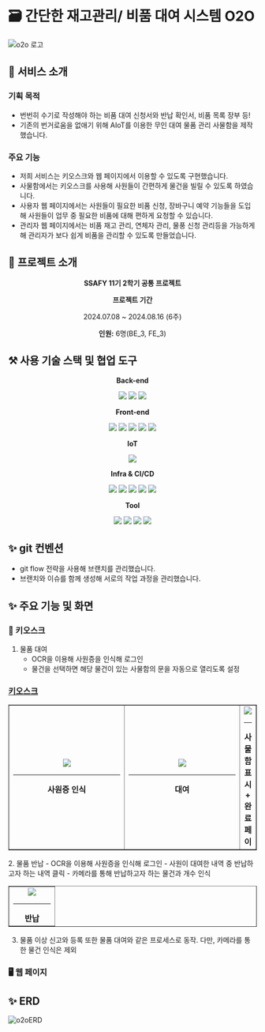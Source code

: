 # 🗃️ 간단한 재고관리/ 비품 대여 시스템 O2O
![o2o 로고](https://github.com/user-attachments/assets/661ebc1b-d78a-4369-afb2-e983b013e2e7)

## 👋 서비스 소개
### 기획 목적
- 번번히 수기로 작성해야 하는 비품 대여 신청서와 반납 확인서, 비품 목록 장부 등!   
- 기존의 번거로움을 없애기 위해 AIoT를 이용한 무인 대여 물품 관리 사물함을 제작했습니다.
### 주요 기능 
- 저희 서비스는 키오스크와 웹 페이지에서 이용할 수 있도록 구현했습니다.   
- 사물함에서는 키오스크를 사용해 사원들이 간편하게 물건을 빌릴 수 있도록 하였습니다.
- 사용자 웹 페이지에서는 사원들이 필요한 비품 신청, 장바구니 예약 기능들을 도입해 사원들이 업무 중 필요한 비품에 대해 편하게 요청할 수 있습니다.  
- 관리자 웹 페이지에서는 비품 재고 관리, 연체자 관리, 물풍 신청 관리등을 가능하게 해 관리자가 보다 쉽게 비품을 관리할 수 있도록 만들었습니다.   

## 👋 프로젝트 소개
<div align="center">
  <p><b>SSAFY 11기 2학기 공통 프로젝트</b></p>
  <p><b>프로젝트 기간</b></p>
  <p>2024.07.08 ~ 2024.08.16 (6주)</p>
  <p><b>인원:</b> 6명(BE_3, FE_3)</p>
  
</div>

## ⚒️ 사용 기술 스택 및 협업 도구
<div align="center">
  <p><b>Back-end</b></p>
<img src="https://img.shields.io/badge/springboot-6DB33F?style=for-the-badge&logo=springboot&logoColor=white">
<img src="https://img.shields.io/badge/springsecurity-6DB33F?style=for-the-badge&logo=springsecurity&logoColor=white">
<img src="https://img.shields.io/badge/mysql-4479A1?style=for-the-badge&logo=mysql&logoColor=white">
  
  <p><b>Front-end</b></p>
  <img src="https://img.shields.io/badge/HTML5-E34F26?style=for-the-badge&logo=HTML5&logoColor=white">
  <img src="https://img.shields.io/badge/CSS3-1572B6?style=for-the-badge&logo=CSS3&logoColor=white">
  <img src="https://img.shields.io/badge/JavaScript-F7DF1E?style=for-the-badge&logo=JavaScript&logoColor=white">
  <img src="https://img.shields.io/badge/React-61DAFB?style=for-the-badge&logo=React&logoColor=white">
    <img src="https://img.shields.io/badge/styledcomponents-DB7093?style=for-the-badge&logo=styledcomponents&logoColor=white">

  <p><b>IoT</b></p>
  <img src="https://img.shields.io/badge/nvidia-76B900?style=for-the-badge&logo=nvidia&logoColor=white">      

  <p><b>Infra & CI/CD</b></p>
  <img src="https://img.shields.io/badge/java-007396?style=for-the-badge&logo=OpenJDK&logoColor=white">
  <img src="https://img.shields.io/badge/Redis-DC382D?style=for-the-badge&logo=Redis&logoColor=white"> 
  <img src="https://img.shields.io/badge/nginx-%23009639.svg?style=for-the-badge&logo=nginx&logoColor=white">
  <img src="https://img.shields.io/badge/docker-%230db7ed.svg?style=for-the-badge&logo=docker&logoColor=white"> 
  <img src="https://img.shields.io/badge/Amazon%20EC2-FF9900?style=for-the-badge&logo=Amazon%20EC2&logoColor=white">

  <p><b>Tool</b></p>
    <img src="https://img.shields.io/badge/jira-0052CC?style=for-the-badge&logo=jira&logoColor=white">
     <img src="https://img.shields.io/badge/notion-000000?style=for-the-badge&logo=notion&logoColor=white">
      <img src="https://img.shields.io/badge/gitlab-FC6D26?style=for-the-badge&logo=gitlab&logoColor=white">
              <img src="https://img.shields.io/badge/figma-F24E1E?style=for-the-badge&logo=figma&logoColor=white">
 
  
</div>

## ✨ git 컨벤션
- git flow 전략을 사용해 브랜치를 관리했습니다.
- 브랜치와 이슈를 함께 생성해 서로의 작업 과정을 관리했습니다.
  
## ✨ 주요 기능 및 화면
### 📱 키오스크
1. 물품 대여
   - OCR을 이용해 사원증을 인식해 로그인   
   - 물건을 선택하면 해당 물건이 있는 사물함의 문을 자동으로 열리도록 설정   
    <div align="center">
  <h3><u>키오스크</u></h3>
  <table border="1" cellpadding="10" cellspacing="0">
    <tr>
      <td align="center" width="50%"> 
   <img src="https://github.com/user-attachments/assets/a9514e17-570f-460f-958c-473a5fc6dd91"
        <br>
        <hr>
        <b>사원증 인식</b>
      </td>
      <td align="center" width="50%">
              <img src="https://github.com/user-attachments/assets/08190a62-934b-4be6-92dd-14d78e34c7ba"/>
     
<br>
        <hr>
        <b>대여</b>
      </td>
      <td align="center" width="50%"> 
   <img src="https://github.com/user-attachments/assets/bebf5a0d-94a3-45a4-a62a-68af6382bccf"
        <br>
        <hr>
        <b>사물함 표시 + 완료 페이</b>
      </td>
    </tr>
  </table>
</div>
2. 물품 반납
    - OCR을 이용해 사원증을 인식해 로그인   
    - 사원이 대여한 내역 중 반납하고자 하는 내역 클릭   
    - 카메라를 통해 반납하고자 하는 물건과 개수 인식   
    <div align="center">
  <table border="1" cellpadding="10" cellspacing="0">
    <tr>
      <td align="center" width="50%">
        <img src="https://github.com/user-attachments/assets/cd2bd841-2784-487b-a87d-584196c62e58"
        /><br>
        <hr>
        <b>반납</b>
      </td>
    </tr>
  </table>
</div>

3.  물품 이상 신고와 등록 또한 물품 대여와 같은 프로세스로 동작. 다만, 카메라를 통한 물건 인식은 제외       
### 🖥️ 웹 페이지


## ✨ ERD
![o2oERD](https://github.com/user-attachments/assets/f7166af0-56bc-45d3-8bda-72041945826f)




